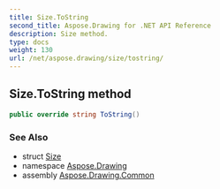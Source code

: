 ```yaml
---
title: Size.ToString
second_title: Aspose.Drawing for .NET API Reference
description: Size method. 
type: docs
weight: 130
url: /net/aspose.drawing/size/tostring/
---
```

## Size.ToString method

```csharp
public override string ToString()
```

### See Also

* struct [Size](../)
* namespace [Aspose.Drawing](../../size/)
* assembly [Aspose.Drawing.Common](../../../)


